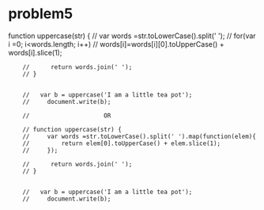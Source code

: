 # problem5
 function uppercase(str) {
        //     var words =str.toLowerCase().split(' '); 
        //     for(var i =0; i<words.length; i++)
        //     words[i]=words[i][0].toUpperCase() + words[i].slice(1);

        //      return words.join(' ');
        // }


        //   var b = uppercase('I am a little tea pot');
        //     document.write(b); 

        //                     OR 

        // function uppercase(str) {
        //     var words =str.toLowerCase().split(' ').map(function(elem){
        //         return elem[0].toUpperCase() + elem.slice(1);
        //     }); 

        //      return words.join(' ');
        // }


        //   var b = uppercase('I am a little tea pot');
        //     document.write(b); 
